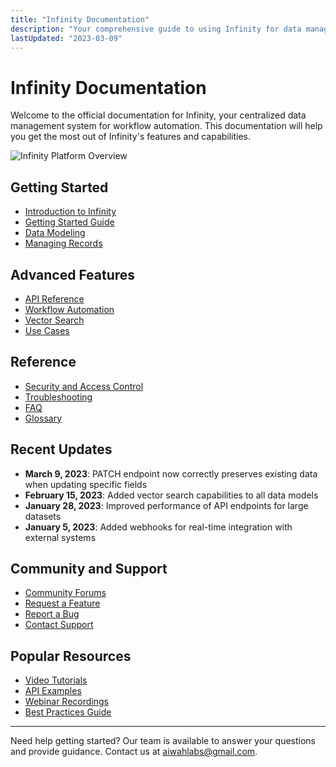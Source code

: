 ```yaml
---
title: "Infinity Documentation"
description: "Your comprehensive guide to using Infinity for data management and workflow automation"
lastUpdated: "2023-03-09"
---
```


# Infinity Documentation

Welcome to the official documentation for Infinity, your centralized data management system for workflow automation. This documentation will help you get the most out of Infinity's features and capabilities.

![Infinity Platform Overview](/docs/images/diagrams/platform-overview-placeholder.png)

## Getting Started

* [Introduction to Infinity](/docs/1-introduction)
* [Getting Started Guide](/docs/2-getting-started)
* [Data Modeling](/docs/3-data-modeling)
* [Managing Records](/docs/4-managing-records)

## Advanced Features

* [API Reference](/docs/5-api-reference)
* [Workflow Automation](/docs/6-workflow-automation)
* [Vector Search](/docs/7-vector-search)
* [Use Cases](/docs/8-use-cases)

## Reference

* [Security and Access Control](/docs/9-security)
* [Troubleshooting](/docs/10-troubleshooting)
* [FAQ](/docs/11-faq)
* [Glossary](/docs/12-glossary)

## Recent Updates

* **March 9, 2023**: PATCH endpoint now correctly preserves existing data when updating specific fields
* **February 15, 2023**: Added vector search capabilities to all data models
* **January 28, 2023**: Improved performance of API endpoints for large datasets
* **January 5, 2023**: Added webhooks for real-time integration with external systems

## Community and Support

* [Community Forums](https://community.aiwahlabs.xyz)
* [Request a Feature](mailto:aiwahlabs@gmail.com?subject=Feature%20Request)
* [Report a Bug](mailto:aiwahlabs@gmail.com?subject=Bug%20Report)
* [Contact Support](mailto:aiwahlabs@gmail.com)

## Popular Resources

* [Video Tutorials](https://www.youtube.com/channel/UCtAcommunity)
* [API Examples](https://github.com/aiwahlabs/infinity-examples)
* [Webinar Recordings](https://aiwahlabs.xyz/webinars)
* [Best Practices Guide](/docs/best-practices)

---

Need help getting started? Our team is available to answer your questions and provide guidance. Contact us at [aiwahlabs@gmail.com](mailto:aiwahlabs@gmail.com). 